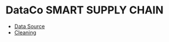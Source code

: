 # DataCo SMART SUPPLY CHAIN
+ [Data Source](https://data.mendeley.com/datasets/8gx2fvg2k6/5)
+ [Cleaning](https://tnathu-ai.github.io/cleaning_DataCo-SMART-SUPPLY-CHAIN-FOR-ANALYSIS/)
